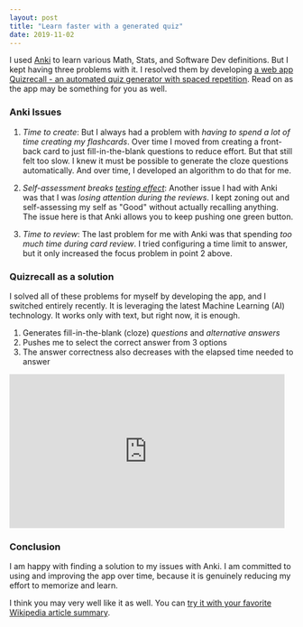 ```yaml
---
layout: post
title: "Learn faster with a generated quiz"
date: 2019-11-02
---
```


I used [Anki](https://apps.ankiweb.net/) to learn various Math, Stats, and Software Dev definitions. But I kept having three problems with it. I resolved them by developing [a web app Quizrecall - an automated quiz generator with spaced repetition](https://quizrecall.com). Read on as the app may be something for you as well.

### Anki Issues

1. *Time to create*: But I always had a problem with *having to spend a lot of time creating my flashcards*. Over time I moved from creating a front-back card to just fill-in-the-blank questions to reduce effort. But that still felt too slow. I knew it must be possible to generate the cloze questions automatically. And over time, I developed an algorithm to do that for me.

2. *Self-assessment breaks [testing effect](https://en.wikipedia.org/wiki/Testing_effect)*: Another issue I had with Anki was that I was *losing attention during the reviews*. I kept zoning out and self-assessing my self as "Good" without actually recalling anything. The issue here is that Anki allows you to keep pushing one green button.

3. *Time to review*: The last problem for me with Anki was that spending *too much time during card review*. I tried configuring a time limit to answer, but it only increased the focus problem in point 2 above.


### Quizrecall as a solution

I solved all of these problems for myself by developing the app, and I switched entirely recently. It is leveraging the latest Machine Learning (AI) technology. It works only with text, but right now, it is enough.
1. Generates fill-in-the-blank (cloze) _questions_ and _alternative answers_
3. Pushes me to select the correct answer from 3 options
3. The answer correctness also decreases with the elapsed time needed to answer

<iframe style="width: calc(200px + 30vw); max-width: 500px; height: calc((200px + 30vw)* 9/16); max-height: 273px"  src="https://www.youtube.com/embed/LaJqH0GE_cQ" frameborder="0" allow="accelerometer; autoplay; encrypted-media; gyroscope; picture-in-picture" allowfullscreen></iframe>

### Conclusion

I am happy with finding a solution to my issues with Anki. I am committed to using and improving the app over time, because it is genuinely reducing my effort to memorize and learn.

I think you may very well like it as well. You can [try it with your favorite Wikipedia article summary](https://quizrecall.com).
